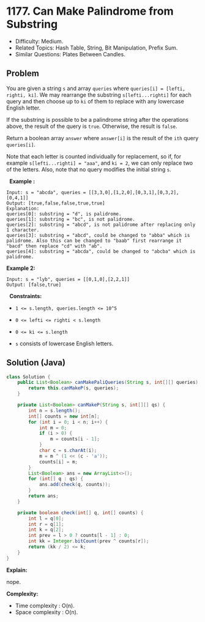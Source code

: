 # 1177. Can Make Palindrome from Substring

- Difficulty: Medium.
- Related Topics: Hash Table, String, Bit Manipulation, Prefix Sum.
- Similar Questions: Plates Between Candles.

## Problem

You are given a string ```s``` and array ```queries``` where ```queries[i] = [lefti, righti, ki]```. We may rearrange the substring ```s[lefti...righti]``` for each query and then choose up to ```ki``` of them to replace with any lowercase English letter.

If the substring is possible to be a palindrome string after the operations above, the result of the query is ```true```. Otherwise, the result is ```false```.

Return a boolean array ```answer``` where ```answer[i]``` is the result of the ```ith``` query ```queries[i]```.

Note that each letter is counted individually for replacement, so if, for example ```s[lefti...righti] = "aaa"```, and ```ki = 2```, we can only replace two of the letters. Also, note that no query modifies the initial string ```s```.

 
**Example :**

```
Input: s = "abcda", queries = [[3,3,0],[1,2,0],[0,3,1],[0,3,2],[0,4,1]]
Output: [true,false,false,true,true]
Explanation:
queries[0]: substring = "d", is palidrome.
queries[1]: substring = "bc", is not palidrome.
queries[2]: substring = "abcd", is not palidrome after replacing only 1 character.
queries[3]: substring = "abcd", could be changed to "abba" which is palidrome. Also this can be changed to "baab" first rearrange it "bacd" then replace "cd" with "ab".
queries[4]: substring = "abcda", could be changed to "abcba" which is palidrome.
```

**Example 2:**

```
Input: s = "lyb", queries = [[0,1,0],[2,2,1]]
Output: [false,true]
```

 
**Constraints:**


	
- ```1 <= s.length, queries.length <= 10^5```
	
- ```0 <= lefti <= righti < s.length```
	
- ```0 <= ki <= s.length```
	
- ```s``` consists of lowercase English letters.



## Solution (Java)

```java
class Solution {
    public List<Boolean> canMakePaliQueries(String s, int[][] queries) {
        return this.canMakeP(s, queries);
    }

    private List<Boolean> canMakeP(String s, int[][] qs) {
        int n = s.length();
        int[] counts = new int[n];
        for (int i = 0; i < n; i++) {
            int m = 0;
            if (i > 0) {
                m = counts[i - 1];
            }
            char c = s.charAt(i);
            m = m ^ (1 << (c - 'a'));
            counts[i] = m;
        }
        List<Boolean> ans = new ArrayList<>();
        for (int[] q : qs) {
            ans.add(check(q, counts));
        }
        return ans;
    }

    private boolean check(int[] q, int[] counts) {
        int l = q[0];
        int r = q[1];
        int k = q[2];
        int prev = l > 0 ? counts[l - 1] : 0;
        int kk = Integer.bitCount(prev ^ counts[r]);
        return (kk / 2) <= k;
    }
}
```

**Explain:**

nope.

**Complexity:**

* Time complexity : O(n).
* Space complexity : O(n).

